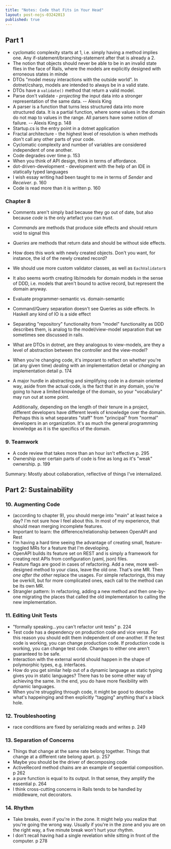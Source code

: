 ```yaml
---
title: "Notes: Code that Fits in Your Head"
layout: post-nojs-03242013
published: true
---
```


## Part 1

- cyclomatic complexity starts at 1, i.e. simply having a method
  implies one. Any if-statement/branching-statement after that is
  already a 2.
- The notion that objects should never be able to be in an invalid
  state flies in the face of Rails, where the models are explicitly
  designed with erroneous states in minde
- DTOs "model messy interactions with the outside world". In
  dotnet/csharp, models are intended to always be in a valid state.
- DTOs have a `validate()` method that return a valid model.
- Parse don't validate - _projecting_ the input data into a stronger
  representation of the same data. -- Alexis King
- A parser is a function that turns less structured data into more
  structured data. It is a partial function, where some values in the
  domain do not map to values in the range. All parsers have some
  notion of failure. -- Alexis King p. 148
- Startup.cs is the entry point in a dotnet application
- Fractal architecture - the highest level of resolution is when
  methods don't call any other parts of your code.
- Cyclomatic complexity and number of variables are considered
  independent of one another.
- Code degrades over time p. 153
- When you think of API design, think in terms of affordance.
- dot-driven-development - development with the help of an IDE in
  statically typed languages
- I wish essay writing had been taught to me in terms of _Sender_ and
  _Receiver_. p. 160
- Code is read more than it is written p. 160

### Chapter 8

- Comments aren't simply bad because they go out of date, but also
  because _code_ is the only artefact you can _trust_.
- _Commands_ are methods that produce side effects and should return
  void to signal this
- _Queries_ are methods that return data and should be without side
  effects.
- How does this work with newly created objects. Don't you want, for
  instance, the id of the newly created record?
- We should use more custom validator classes, as well as
  `EachValidator`s
- It also seems worth creating lib/models for domain models in the
  sense of DDD, i.e. models that aren't bound to active record, but
  represent the domain anyway.
- Evaluate programmer-semantic vs. domain-semantic
- Command/Query separation doesn't see Queries as side effects. In
  Haskell any kind of IO is a side effect
- Separating "repository" functionality from "model" functionality as
  DDD describes them, is analog to the model/view-model separation
  that we sometimes see discussed in rails.
- What are DTOs in dotnet, are they analogous to view-models, are they
  a level of abstraction between the controller and the view-model?
- When you're changing code, it's imporant to reflect on whether
  you're (at any given time) _dealing_ with an implementation detail
  or _changing_ an implementation detail p. 174
- A major hurdle in abstracting and simplifying code in a domain
  oriented way, aside from the actual code, is the fact that in any
  domain, you're going to have a limited knowledge of the domain, so
  your "vocabulary" may run out at some point.

  Additionally, depending on the length of their tenure in a project,
  different developers have different levels of knowledge over the
  domain. Perhaps this is what separates "staff" from "principal" from
  "normal" developers in an organization. It's as much the general
  programming knowledge as it is the specifics of the domain.

### 9. Teamwork

- A code review that takes more than an hour isn't effective p. 295
- Ownership over certain parts of code is fine as long as it's "weak"
  ownership. p. 199

Summary: Mostly about collaboration, reflective of things I've
internalized.

## Part 2: Sustainability

### 10. Augmenting Code

- (according to chapter 9), you should merge into "main" at least
  twice a day? I'm not sure how I feel about this. In most of my
  experience, that should mean merging incomplete features.
- Important to learn: the difference/relationship between OpenAPI and
  Rest
- I'm having a hard time seeing the advantage of creating small,
  feature-toggled MRs for a feature that I'm developing.
- OpenAPI builds its feature set on REST and is simply a framework for
  creating rest APIs from configuration (yaml, json) files.
- Feature flags are good in cases of refactoring. Add a new, more
  well-designed method to your class, leave the old one. That's one
  MR. Then _one after the other_ replace the usages. For simple
  refactorings, this may be overkill, but for more complicated ones,
  each call to the method can be its own MR.
- Strangler pattern: In refactoring, adding a new method and then
  one-by-one migrating the places that called the old implementation
  to calling the new implementation.

### 11. Editing Unit Tests

- "formally speaking...you can't refactor unit tests" p. 224
- Test code has a dependency on production code and vice versa. For
  this reason you should edit them independent of one-another. If the
  test code is working, you can change production code. If production
  code is working, you can change test code. Changes to either one
  aren't guaranteed to be safe.
- Interaction with the external world should happen in the shape of
  polymorphic types, e.g. interfaces.
- How do you get similar help out of a dynamic language as static
  typing gives you in static languages? There has to be some other way
  of achieving the same. In the end, you do have more flexibility with
  dynamic languages.
- When you're struggling through code, it might be good to describe
  what's happeinging and then explicitly "tagging" anything that's a
  black hole.

### 12. Troubleshooting

- race conditions are fixed by serializing reads and writes p. 249

### 13. Separation of Concerns

- Things that change at the same rate belong together. Things that
  change at a different rate belong apart. p. 257
- Maybe you should be the driver of decomposing code
- ActiveRecord method chains are an example of sequential
  composition. p 262
- a pure function is equal to its output. In that sense, they amplify
  the essential p. 264
- I think cross-cutting concerns in Rails tends to be handled by
  middleware, not decorators.

### 14. Rhythm

- Take breaks, even if you're in the zone. It might help you realize
  that you're going the wrong way. Usually if you're in the zone and
  you are on the right way, a five minute break won't hurt your
  rhythm.
- I don't recall having had a single revelation while sitting in front
  of the computer. p 278
